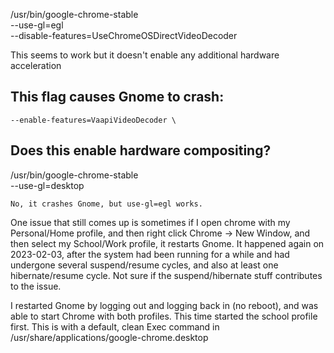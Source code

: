 
/usr/bin/google-chrome-stable \
    --use-gl=egl \
    --disable-features=UseChromeOSDirectVideoDecoder

This seems to work but it doesn't enable any additional hardware acceleration


## This flag causes Gnome to crash:
    --enable-features=VaapiVideoDecoder \


## Does this enable hardware compositing?
/usr/bin/google-chrome-stable \
    --use-gl=desktop

    No, it crashes Gnome, but use-gl=egl works.

One issue that still comes up is sometimes if I open chrome with my Personal/Home profile, and then right click Chrome -> New Window, and then select my School/Work profile, it restarts Gnome. It happened again on 2023-02-03, after the system had been running for a while and had undergone several suspend/resume cycles, and also at least one hibernate/resume cycle. Not sure if the suspend/hibernate stuff contributes to the issue.

I restarted Gnome by logging out and logging back in (no reboot), and was able to start Chrome with both profiles. This time started the school profile first. This is with a default, clean Exec command in /usr/share/applications/google-chrome.desktop